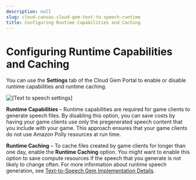 ```yaml
---
description: null
slug: cloud-canvas-cloud-gem-text-to-speech-runtime
title: Configuring Runtime Capabilities and Caching
---
```

# Configuring Runtime Capabilities and Caching<a name="cloud-canvas-cloud-gem-text-to-speech-runtime"></a>

You can use the **Settings** tab of the Cloud Gem Portal to enable or disable runtime capabilities and runtime caching\.

![\[Text to speech settings\]](/images/userguide/cloud_canvas/cloud-canvas-cloud-gem-text-to-speech-runtime-1.png)

**Runtime Capabilities** – Runtime capabilities are required for game clients to generate speech files\. By disabling this option, you can save costs by having your game clients use only the pregenerated speech content that you include with your game\. This approach ensures that your game clients do not use Amazon Polly resources at run time\.

**Runtime Caching** – To cache files created by game clients for longer than one day, enable the **Runtime Caching** option\. You might want to enable this option to save compute resources if the speech that you generate is not likely to change often\. For more information about runtime speech generation, see [Text\-to\-Speech Gem Implementation Details](/docs/userguide/gems/cloud-canvas/text-to-speech-details.md)\.